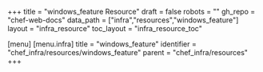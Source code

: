+++
title = "windows_feature Resource"
draft = false
robots = ""
gh_repo = "chef-web-docs"
data_path = ["infra","resources","windows_feature"]
layout = "infra_resource"
toc_layout = "infra_resource_toc"

[menu]
  [menu.infra]
    title = "windows_feature"
    identifier = "chef_infra/resources/windows_feature"
    parent = "chef_infra/resources"
+++

<!-- The contents of this page are automatically generated from the windows_feature.yaml file in the data directory. -->
<!-- To suggest a change, edit the https://github.com/chef/chef/blob/main/lib/chef/resource/windows_feature.rb file
      and submit a pull request to the https://github.com/chef/chef repository. -->

